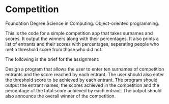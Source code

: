 # Competition

Foundation Degree Science in Computing.
Object-oriented programming.

This is the code for a simple competition app that takes surnames and scores.
It output the winners along with their percentages.
It also prints a list of entrants and their scores with percentages, seperating people who met a threshold score from
those who did not.

The following is the brief for the assignment:

Design a program that allows the user to enter ten surnames of competition entrants and the score reached by each entrant. 
The user should also enter the threshold score to be achieved by each entrant. The program should output the entrant names, 
the scores achieved in the competition and the percentage of the total score achieved by each entrant. The output should 
also announce the overall winner of the competition.
